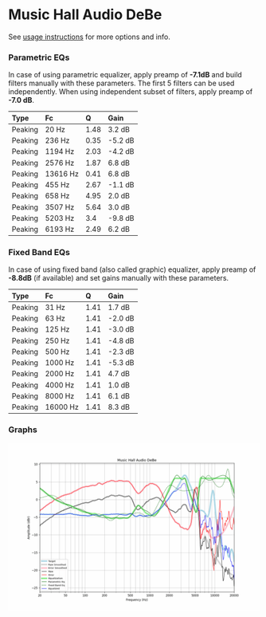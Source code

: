 # Music Hall Audio DeBe
See [usage instructions](https://github.com/jaakkopasanen/AutoEq#usage) for more options and info.

### Parametric EQs
In case of using parametric equalizer, apply preamp of **-7.1dB** and build filters manually
with these parameters. The first 5 filters can be used independently.
When using independent subset of filters, apply preamp of **-7.0 dB**.

| Type    | Fc       |    Q | Gain    |
|:--------|:---------|:-----|:--------|
| Peaking | 20 Hz    | 1.48 | 3.2 dB  |
| Peaking | 236 Hz   | 0.35 | -5.2 dB |
| Peaking | 1194 Hz  | 2.03 | -4.2 dB |
| Peaking | 2576 Hz  | 1.87 | 6.8 dB  |
| Peaking | 13616 Hz | 0.41 | 6.8 dB  |
| Peaking | 455 Hz   | 2.67 | -1.1 dB |
| Peaking | 658 Hz   | 4.95 | 2.0 dB  |
| Peaking | 3507 Hz  | 5.64 | 3.0 dB  |
| Peaking | 5203 Hz  | 3.4  | -9.8 dB |
| Peaking | 6193 Hz  | 2.49 | 6.2 dB  |

### Fixed Band EQs
In case of using fixed band (also called graphic) equalizer, apply preamp of **-8.8dB**
(if available) and set gains manually with these parameters.

| Type    | Fc       |    Q | Gain    |
|:--------|:---------|:-----|:--------|
| Peaking | 31 Hz    | 1.41 | 1.7 dB  |
| Peaking | 63 Hz    | 1.41 | -2.0 dB |
| Peaking | 125 Hz   | 1.41 | -3.0 dB |
| Peaking | 250 Hz   | 1.41 | -4.8 dB |
| Peaking | 500 Hz   | 1.41 | -2.3 dB |
| Peaking | 1000 Hz  | 1.41 | -5.3 dB |
| Peaking | 2000 Hz  | 1.41 | 4.7 dB  |
| Peaking | 4000 Hz  | 1.41 | 1.0 dB  |
| Peaking | 8000 Hz  | 1.41 | 6.1 dB  |
| Peaking | 16000 Hz | 1.41 | 8.3 dB  |

### Graphs
![](./Music%20Hall%20Audio%20DeBe.png)